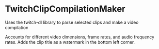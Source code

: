 # TwitchClipCompilationMaker
Uses the twitch-dl library to parse selected clips and make a video compilation

Accounts for different video dimensions, frame rates, and audio frequency rates. Adds the clip title as a watermark in the bottom left corner.
